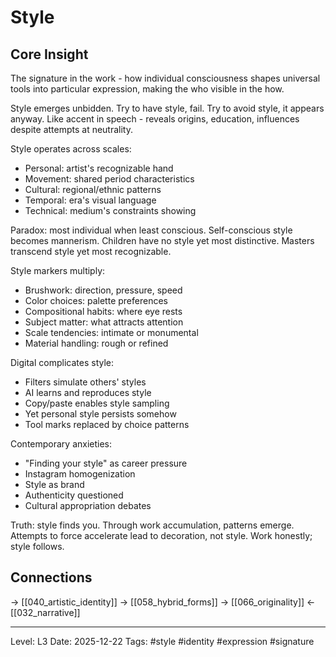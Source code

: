 # Style

## Core Insight
The signature in the work - how individual consciousness shapes universal tools into particular expression, making the who visible in the how.

Style emerges unbidden. Try to have style, fail. Try to avoid style, it appears anyway. Like accent in speech - reveals origins, education, influences despite attempts at neutrality.

Style operates across scales:
- Personal: artist's recognizable hand
- Movement: shared period characteristics  
- Cultural: regional/ethnic patterns
- Temporal: era's visual language
- Technical: medium's constraints showing

Paradox: most individual when least conscious. Self-conscious style becomes mannerism. Children have no style yet most distinctive. Masters transcend style yet most recognizable.

Style markers multiply:
- Brushwork: direction, pressure, speed
- Color choices: palette preferences
- Compositional habits: where eye rests
- Subject matter: what attracts attention
- Scale tendencies: intimate or monumental
- Material handling: rough or refined

Digital complicates style:
- Filters simulate others' styles
- AI learns and reproduces style
- Copy/paste enables style sampling
- Yet personal style persists somehow
- Tool marks replaced by choice patterns

Contemporary anxieties:
- "Finding your style" as career pressure
- Instagram homogenization
- Style as brand
- Authenticity questioned
- Cultural appropriation debates

Truth: style finds you. Through work accumulation, patterns emerge. Attempts to force accelerate lead to decoration, not style. Work honestly; style follows.

## Connections
→ [[040_artistic_identity]]
→ [[058_hybrid_forms]]
→ [[066_originality]]
← [[032_narrative]]

---
Level: L3
Date: 2025-12-22
Tags: #style #identity #expression #signature